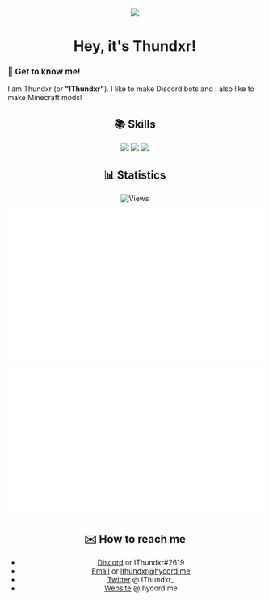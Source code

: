 <div align="center">
  <img src="https://cdn.discordapp.com/avatars/694604709591384226/8a79faece8c9c7a9a82b078c7da86982.webp?size=128">
  <h1>Hey, it's Thundxr!</h1>
</div>

<h3>👋 Get to know me!</h3>
<p>I am Thundxr (or <strong>"IThundxr"</strong>). I like to make Discord bots and I also like to make Minecraft mods!</p>

<div align="center">
  <h2>📚 Skills</h2>
  <img src="https://github.com/rahul-jha98/README_icons/blob/main/language_and_tools/square/java/java.png">
  <img src="https://github.com/rahul-jha98/README_icons/blob/main/language_and_tools/square/javascript/javascript.png">
  <img src="https://github.com/rahul-jha98/README_icons/blob/main/language_and_tools/square/html/html.png">
</div>

<div align="center">
  <h2>📊 Statistics</h2>
  
  ![Views](https://komarev.com/ghpvc/?username=IThundxr&style=flat-square&color=ff69b4)

  ![Github Stats](https://github.com/IThundxr/github-stats/blob/master/generated/overview.svg)
  
  ![Top Langs](https://github.com/IThundxr/github-stats/blob/master/generated/languages.svg)
</div>

<div align="center">
  <h2>✉️ How to reach me</h2>
  
- [Discord](https://discord.com/users/694604709591384226) or IThundxr#2619
- [Email](mailto:ithundxr@hycord.me) or ithundxr@hycord.me
- [Twitter](https://twitter.com/IThundxr_) @ IThundxr_
- [Website](https://hycord.me) @ hycord.me
  
</div>
